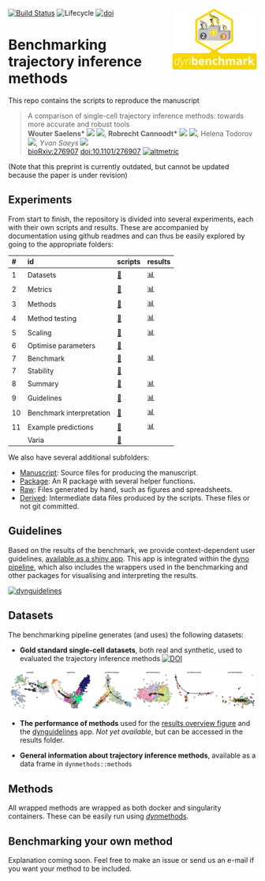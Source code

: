 
<!-- README.md is generated from README.Rmd. Please edit that file -->

[![Build
Status](https://api.travis-ci.org/dynverse/dynbenchmark.svg)](https://travis-ci.org/dynverse/dynbenchmark)
![Lifecycle](https://img.shields.io/badge/lifecycle-experimental-orange.svg)
<a href = "package/man/figures/logo.svg"><img src="package/man/figures/logo.png" align="right" /></a>
[![doi](https://zenodo.org/badge/doi/10.1101/276907.svg)](https://doi.org/10.1101/276907)

# Benchmarking trajectory inference methods

This repo contains the scripts to reproduce the manuscript

> A comparison of single-cell trajectory inference methods: towards more
> accurate and robust tools  
> <strong> Wouter Saelens\* </strong>
> <a href='https://orcid.org/0000-0002-7114-6248'><img src='https://github.com/dynverse/dynmethods/raw/master/man/figures/orcid_logo.svg?sanitize=true' height='16'></a>
> <a href='https://github.com/zouter'><img src='https://github.com/dynverse/dynmethods/raw/master/man/figures/github_logo.png' height='16'></a>,
> <strong> Robrecht Cannoodt\* </strong>
> <a href='https://orcid.org/0000-0003-3641-729X'><img src='https://github.com/dynverse/dynmethods/raw/master/man/figures/orcid_logo.svg?sanitize=true' height='16'></a>
> <a href='https://github.com/rcannood'><img src='https://github.com/dynverse/dynmethods/raw/master/man/figures/github_logo.png' height='16'></a>,
> Helena Todorov
> <a href='https://github.com/Helena-todd'><img src='https://github.com/dynverse/dynmethods/raw/master/man/figures/github_logo.png' height='16'></a>,
> <em> Yvan Saeys </em>
> <a href='https://github.com/saeyslab'><img src='https://github.com/dynverse/dynmethods/raw/master/man/figures/github_logo.png' height='16'></a>  
> [bioRxiv:276907](https://www.biorxiv.org/content/early/2018/03/05/276907)
> [doi:10.1101/276907](https://doi.org/10.1101/276907)
> [![altmetric](https://badges.altmetric.com/?size=100&score=101&types=btttttwg&style=bar)](https://altmetric.com/details/33972849)

(Note that this preprint is currently outdated, but cannot be updated
because the paper is under revision)

## Experiments

From start to finish, the repository is divided into several
experiments, each with their own scripts and results. These are
accompanied by documentation using github readmes and can thus be easily
explored by going to the appropriate
folders:

| \# | id                       | scripts                                  | results                                                                                       |
| :- | :----------------------- | :--------------------------------------- | :-------------------------------------------------------------------------------------------- |
| 1  | Datasets                 | [📄](scripts/01-datasets)                 | [📊](https://github.com/dynverse/dynbenchmark_results/tree/master/01-datasets)                 |
| 2  | Metrics                  | [📄](scripts/02-metrics)                  | [📊](https://github.com/dynverse/dynbenchmark_results/tree/master/02-metrics)                  |
| 3  | Methods                  | [📄](scripts/03-methods)                  | [📊](https://github.com/dynverse/dynbenchmark_results/tree/master/03-methods)                  |
| 4  | Method testing           | [📄](scripts/04-method_testing)           | [📊](https://github.com/dynverse/dynbenchmark_results/tree/master/04-method_testing)           |
| 5  | Scaling                  | [📄](scripts/05-scaling)                  | [📊](https://github.com/dynverse/dynbenchmark_results/tree/master/05-scaling)                  |
| 6  | Optimise parameters      | [📄](scripts/06-optimise_parameters)      |                                                                                               |
| 7  | Benchmark                | [📄](scripts/07-benchmark)                | [📊](https://github.com/dynverse/dynbenchmark_results/tree/master/07-benchmark)                |
| 7  | Stability                | [📄](scripts/07b-stability)               |                                                                                               |
| 8  | Summary                  | [📄](scripts/08-summary)                  | [📊](https://github.com/dynverse/dynbenchmark_results/tree/master/08-summary)                  |
| 9  | Guidelines               | [📄](scripts/09-guidelines)               | [📊](https://github.com/dynverse/dynbenchmark_results/tree/master/09-guidelines)               |
| 10 | Benchmark interpretation | [📄](scripts/10-benchmark_interpretation) | [📊](https://github.com/dynverse/dynbenchmark_results/tree/master/10-benchmark_interpretation) |
| 11 | Example predictions      | [📄](scripts/11-example_predictions)      | [📊](https://github.com/dynverse/dynbenchmark_results/tree/master/11-example_predictions)      |
|    | Varia                    | [📄](scripts/varia)                       |                                                                                               |

We also have several additional subfolders:

  - [Manuscript](manuscript): Source files for producing the manuscript.
  - [Package](package): An R package with several helper functions.
  - [Raw](raw): Files generated by hand, such as figures and
    spreadsheets.
  - [Derived](derived): Intermediate data files produced by the scripts.
    These files or not git committed.

## Guidelines

Based on the results of the benchmark, we provide context-dependent user
guidelines, [available as a shiny
app](https://github.com/dynverse/dynguidelines). This app is integrated
within the [dyno pipeline](https://github.com/dynverse/dyno), which also
includes the wrappers used in the benchmarking and other packages for
visualising and interpreting the
results.

[![dynguidelines](https://github.com/dynverse/dynguidelines/raw/master/man/figures/demo.gif)](https://github.com/dynverse/dynguidelines)

## Datasets

The benchmarking pipeline generates (and uses) the following datasets:

  - **Gold standard single-cell datasets**, both real and synthetic,
    used to evaluated the trajectory inference methods
    [![DOI](https://zenodo.org/badge/DOI/10.5281/zenodo.1211533.svg)](https://doi.org/10.5281/zenodo.1211533)

![datasets](package/man/figures/datasets.png)

  - **The performance of methods** used for the [results overview
    figure](NA) and the
    [dynguidelines](https://www.github.com/dynverse/dynguidelines) app.
    *Not yet available*, but can be accessed in the results folder.

  - **General information about trajectory inference methods**,
    available as a data frame in `dynmethods::methods`

## Methods

All wrapped methods are wrapped as both docker and singularity
containers. These can be easily run using
[*dyn*methods](https://github.com/dynverse/dynmethods).

## Benchmarking your own method

Explanation coming soon. Feel free to make an issue or send us an e-mail
if you want your method to be included.
